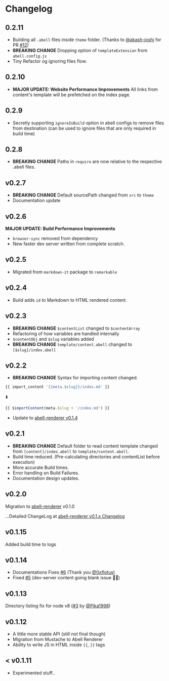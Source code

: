 # Changelog

## 0.2.11
- Building all `.abell` files inside `theme` folder. (Thanks to [@akash-joshi](https://github.com/akash-joshi) for PR [#12](https://github.com/abelljs/abell/pull/12))
- **BREAKING CHANGE**
  Dropping option of `templateExtension` from `abell.config.js`
- Tiny Refactor og ignoring files flow.


## 0.2.10
- **MAJOR UPDATE: Website Performance Improvements**
  All links from content's template will be prefetched on the index page.

## 0.2.9
- Secretly supporting `ignoreInBuild` option in abell configs to remove files from destination (can be used to ignore files that are only required in build time)

## 0.2.8
- **BREAKING CHANGE**
  Paths in `require` are now relative to the respective .abell files.

## v0.2.7
- **BREAKING CHANGE**
  Default sourcePath changed from `src` to `theme`
- Documentation update

## v0.2.6
**MAJOR UPDATE: Build Performance Improvements**
- `browser-sync` removed from dependency
- New faster dev server written from complete scratch.

## v0.2.5
- Migrated from `markdown-it` package to `remarkable`

## v0.2.4
- Build adds `id` to Markdown to HTML rendered content.

## v0.2.3
- **BREAKING CHANGE**
  `$contentList` changed to `$contentArray`
- Refactoring of how variables are handled internally
- `$contentObj` and `$slug` variables added
- **BREAKING CHANGE**
  `template/content.abell` changed to `[$slug]/index.abell`

## v0.2.2
- **BREAKING CHANGE** 
  Syntax for importing content changed.

```js
{{ import_content '{{meta.$slug}}/index.md' }}
```
⬇️

```js
{{ $importContent(meta.$slug + '/index.md') }}
```

- Update to [abell-renderer v0.1.4](https://github.com/abelljs/abell-renderer/releases/tag/v0.1.4)


## v0.2.1
- **BREAKING CHANGE** 
  Default folder to read content template changed from `[content]/index.abell` to `template/content.abell`.
- Build time reduced. (Pre-calculating directories and contentList before execution)
- More accurate Build times. 
- Error handling on Build Failures.
- Documentation design updates.

## v0.2.0
Migration to [abell-renderer](https://github.com/abelljs/abell-renderer) v0.1.0 

...Detailed ChangeLog at [abell-renderer v0.1.x Changelog](https://github.com/abelljs/abell-renderer/blob/master/CHANGELOG.md#v010)

## v0.1.15

Added build time to logs

## v0.1.14
- Documentations Fixes [#6](https://github.com/abelljs/abell/pull/6) (Thank you [@0xflotus](https://github.com/0xflotus))
- Fixed [#5](https://github.com/abelljs/abell/issues/5) (dev-server content going blank issue 🎉💃)

## v0.1.13
Directory listing fix for node v8 ([#3](https://github.com/abelljs/abell/pull/3) by [@Pika1998](https://github.com/Pika1998))

## v0.1.12
- A little more stable API (still not final though)
- Migration from Mustache to Abell Renderer
- Ability to write JS in HTML inside `{{`, `}}` tags 

## < v0.1.11
- Experimented stuff..